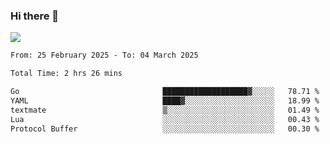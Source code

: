 ### Hi there 👋️

![](https://komarev.com/ghpvc/?username=Loner1024)

<!--START_SECTION:waka-->

```txt
From: 25 February 2025 - To: 04 March 2025

Total Time: 2 hrs 26 mins

Go                                ███████████████████▓░░░░░   78.71 %
YAML                              ████▓░░░░░░░░░░░░░░░░░░░░   18.99 %
textmate                          ▒░░░░░░░░░░░░░░░░░░░░░░░░   01.49 %
Lua                               ░░░░░░░░░░░░░░░░░░░░░░░░░   00.43 %
Protocol Buffer                   ░░░░░░░░░░░░░░░░░░░░░░░░░   00.30 %
```

<!--END_SECTION:waka-->



